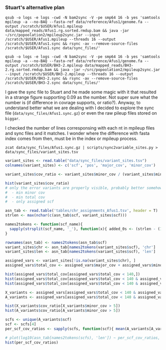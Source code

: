 ### Stuart's alternative plan

```
qsub -o logs -e logs -cwd -N bam2sync -V -pe smp64 16 -b yes 'samtools mpileup -a --no-BAQ --fasta-ref data/reference/Afus1/genome.fa --output /scratch/$USER/Afus1.mpileup data/mapped_reads/Afus1.rg.sorted.rmdup.bam && java -jar ~/src/popoolation2/mpileup2sync.jar --input /scratch/$USER/Afus1.mpileup --threads 16 --output /scratch/$USER/Afus1.sync && rsync -av --remove-source-files /scratch/$USER/Afus1.sync data/sync_files/'

qsub -o logs -e logs -cwd -N bam2sync -V -pe smp64 16 -b yes 'samtools mpileup -a --no-BAQ --fasta-ref data/reference/Afus1/genome.fa --output /scratch/$USER/BH3-2.mpileup data/mapped_reads/BH3-2.rg.sorted.rmdup.bam && java -jar ~/src/popoolation2/mpileup2sync.jar --input /scratch/$USER/BH3-2.mpileup --threads 16 --output /scratch/$USER/BH3-2.sync && rsync -av --remove-source-files /scratch/$USER/BH3-2.sync data/sync_files/'
```

I gave the sync file to Stuart and he made some magic with it that resulted in a strange figure supporting 0.09 as the number. Not super sure what the number is (if difference in covrage supports, or ratio?). Anyway, to understand better what we are dealing with I decided to explore the sync file (`data/sync_files/Afus1.sync.gz`) or even the raw pileup files stored on `biggar`.

I checked the number of lines corresponsing with each nt in mpileup files and sync files and it matches. I wonder where the difference with fasta index comes from then, must be in the index or mpileup process.

```
zcat data/sync_files/Afus1.sync.gz | scripts/sync2variable_sites.py > data/sync_files/variant_sites.tsv
```


```R
variant_sites <- read.table("data/sync_files/variant_sites.tsv")
colnames(variant_sites) <- c('scf', 'pos', 'major_cov', 'minor_cov')

variant_sites$cov_ratio <- variant_sites$minor_cov / (variant_sites$minor_cov + variant_sites$major_cov)

hist(variant_sites$cov_ratio)
# only the error variants are properly visible, probably better somehow cleared. Ideas:
#  - min minor cov
#  - min total cov
#  - only assigned scf

asn_tab <- read.table('tables/chr_assignments_Afus1.tsv', header = T)
strlen <- max(nchar(c(asn_tab$scf, variant_sites$scf)))

names2tokens <- function(scf_name){
  sapply(strsplit(scf_name, '_'), function(x){ added_0s <- (strlen - (1 + sum(nchar(x)))); paste0(x[1], paste0(rep('0', added_0s), collapse = ''), x[2]) } )
}

rownames(asn_tab) <- names2tokens(asn_tab$scf)
variant_sites$chr <- asn_tab[names2tokens(variant_sites$scf), 'chr']
variant_sites$len <- asn_tab[names2tokens(variant_sites$scf), 'len']

assigned_vars <- variant_sites[!is.na(variant_sites$chr), ]
assigned_vars$total_cov <- assigned_vars$major_cov + assigned_vars$minor_cov

hist(assigned_vars$total_cov[assigned_vars$total_cov < 140,])
hist(assigned_vars$total_cov[assigned_vars$total_cov < 140 & assigned_vars$chr == 'X'], add = T, col = 'red')
hist(assigned_vars$total_cov[assigned_vars$total_cov < 140 & assigned_vars$chr == 'A'], add = T, col = 'blue')

X_variants <- assigned_vars[assigned_vars$total_cov < 140 & assigned_vars$chr == 'X', ]
A_variants <- assigned_vars[assigned_vars$total_cov < 140 & assigned_vars$chr == 'A', ]

hist(X_variants$cov_ratio[X_variants$minor_cov > 5])
hist(A_variants$cov_ratio[A_variants$minor_cov > 5])

scfs <- unique(A_variants$scf)
scf <- scfs[4]
per_scf_cov_ratios <- sapply(scfs, function(scf){ mean(A_variants[A_variants$minor_cov > 5 & A_variants$scf == scf, 'cov_ratio'])} )

# plot(log10(asn_tab[names2tokens(scfs), 'len']) ~ per_scf_cov_ratios, pch = 1, cex = 2)
hist(per_scf_cov_ratios)
```
